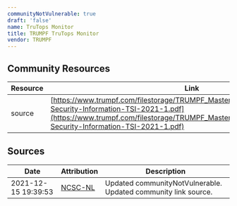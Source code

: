 ```yaml
---
communityNotVulnerable: true
draft: 'false'
name: TruTops Monitor
title: TRUMPF TruTops Monitor
vendor: TRUMPF
---
```



## Community Resources
| Resource | Link |
| --- | --- |
| source | [https://www.trumpf.com/filestorage/TRUMPF_Master/Corporate/Security/TRUMPF-Security-Information-TSI-2021-1.pdf](https://www.trumpf.com/filestorage/TRUMPF_Master/Corporate/Security/TRUMPF-Security-Information-TSI-2021-1.pdf) |


## Sources
| Date | Attribution | Description |
| --- | --- | --- |
| 2021-12-15 19:39:53 | [NCSC-NL](https://github.com/NCSC-NL/log4shell/blob/main/software/README.md) | Updated communityNotVulnerable. Updated community link source.  |
